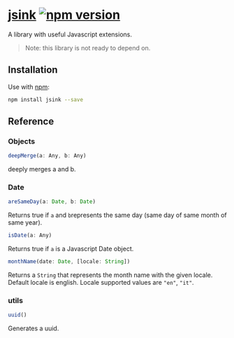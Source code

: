 # [jsink](http://inkofpixel.github.io/jsink) [![npm version](https://badge.fury.io/js/jsink.svg)](https://badge.fury.io/js/jsink)
A library with useful Javascript extensions.

> Note: this library is not ready to depend on.

## Installation

Use with [npm](http://npmjs.com):

```sh
npm install jsink --save
```

## Reference

### Objects

```javascript
deepMerge(a: Any, b: Any)
```
deeply merges a and b.


### Date

```javascript
areSameDay(a: Date, b: Date)
```
Returns true if `a` and `b`represents the same day (same day of same month of same year).

```javascript
isDate(a: Any)
```
Returns true if `a` is a Javascript Date object.

```javascript
monthName(date: Date, [locale: String])
```
Returns a `String` that represents the month name with the given locale.
Default locale is english. Locale supported values are `"en"`, `"it"`.


### utils

```javascript
uuid()
```
Generates a uuid.
